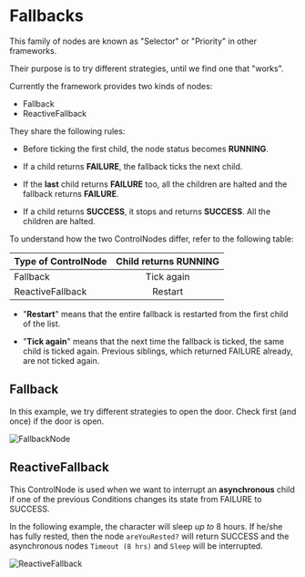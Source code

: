 # Fallbacks

This family of nodes are known as "Selector" or "Priority"
in other frameworks.

Their purpose is to try different strategies, until we find one that "works".

Currently the framework provides two kinds of nodes:

- Fallback
- ReactiveFallback

They share the following rules:

- Before ticking the first child, the node status becomes __RUNNING__.

- If a child returns __FAILURE__, the fallback ticks the next child.

- If the __last__ child returns __FAILURE__ too, all the children are halted and
 the fallback returns __FAILURE__.
 
- If a child returns __SUCCESS__, it stops and returns __SUCCESS__.
  All the children are halted. 

To understand how the two ControlNodes differ, refer to the following table:

| Type of ControlNode | Child returns RUNNING |
|---|:---:|
| Fallback | Tick again  |
| ReactiveFallback  |  Restart |

- "__Restart__" means that the entire fallback is restarted from the first 
  child of the list.

- "__Tick again__" means that the next time the fallback is ticked, the 
  same child is ticked again. Previous siblings, which returned FAILURE already,
  are not ticked again.

## Fallback

In this example, we try different strategies to open the door. 
Check first (and once) if the door is open.

![FallbackNode](images/FallbackSimplified.png)

## ReactiveFallback

This ControlNode is used when we want to interrupt an __asynchronous__
child if one of the previous Conditions changes its state from 
FAILURE to SUCCESS.

In the following example, the character will sleep *up to* 8 hours. If he/she has fully rested, then the node `areYouRested?` will return SUCCESS and the asynchronous nodes `Timeout (8 hrs)` and `Sleep` will be interrupted.

![ReactiveFallback](images/ReactiveFallback.png)


 
